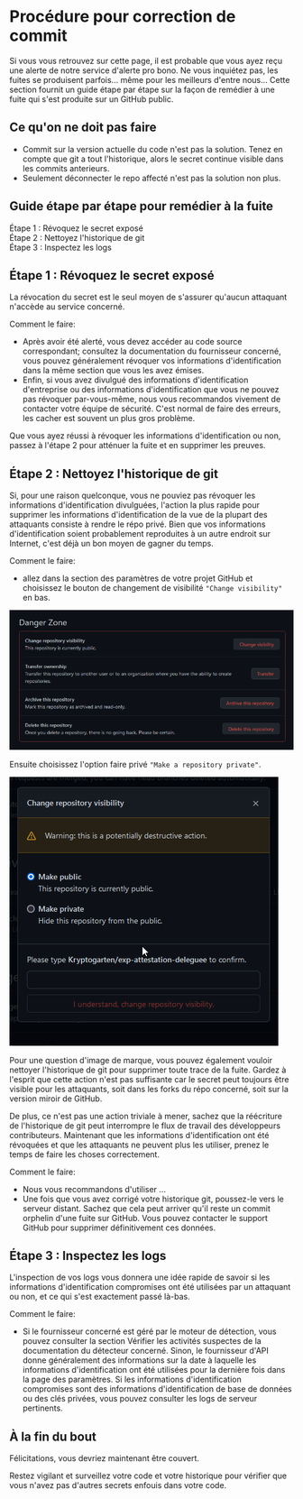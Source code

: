 # Procédure pour correction de commit

Si vous vous retrouvez sur cette page, il est probable que vous ayez reçu une alerte de notre service d'alerte pro bono. Ne vous inquiétez pas, les fuites se produisent parfois... même pour les meilleurs d'entre nous... Cette section fournit un guide étape par étape sur la façon de remédier à une fuite qui s'est produite sur un GitHub public.

## Ce qu'on ne doit pas faire

- Commit sur la version actuelle du code n'est pas la solution. Tenez en compte que git a tout l'historique, alors le secret continue visible dans les commits anterieurs. 
- Seulement déconnecter le repo affecté n'est pas la solution non plus. 

## **Guide étape par étape pour remédier à la fuite**

Étape 1 : Révoquez le secret exposé  
Étape 2 : Nettoyez l'historique de git  
Étape 3 : Inspectez les logs  


## **Étape 1 : Révoquez le secret exposé**

La révocation du secret est le seul moyen de s'assurer qu'aucun attaquant n'accède au service concerné.

Comment le faire: 

- Après avoir été alerté, vous devez accéder au code source correspondant; consultez la documentation du fournisseur concerné, vous pouvez généralement révoquer vos informations d'identification dans la même section que vous les avez émises. 
- Enfin, si vous avez divulgué des informations d'identification d'entreprise ou des informations d'identification que vous ne pouvez pas révoquer par-vous-même, nous vous recommandos vivement de contacter votre équipe de sécurité. C'est normal de faire des erreurs, les cacher est souvent un plus gros problème. 

Que vous ayez réussi à révoquer les informations d'identification ou non, passez à l'étape 2 pour atténuer la fuite et en supprimer les preuves.

## **Étape 2 : Nettoyez l'historique de git**

Si, pour une raison quelconque, vous ne pouviez pas révoquer les informations d'identification divulguées, l'action la plus rapide pour supprimer les informations d'identification de la vue de la plupart des attaquants consiste à rendre le répo privé. Bien que vos informations d'identification soient probablement reproduites à un autre endroit sur Internet, c'est déjà un bon moyen de gagner du temps.

Comment le faire:  

- allez dans la section des paramètres de votre projet GitHub et choisissez le bouton de changement de visibilité  `"Change visibility"` en bas. 

![Change visibilité](./images/ChangerVisibilite.png)

Ensuite choisissez l'option faire privé `"Make a repository private"`. 

![Faire privé](./images/FairePrive.png)

Pour une question d'image de marque, vous pouvez également vouloir nettoyer l'historique de git pour supprimer toute trace de la fuite. Gardez à l'esprit que cette action n'est pas suffisante car le secret peut toujours être visible pour les attaquants, soit dans les forks du répo concerné, soit sur la version miroir de GitHub.

De plus, ce n'est pas une action triviale à mener, sachez que la réécriture de l'historique de git peut interrompre le flux de travail des développeurs contributeurs. Maintenant que les informations d'identification ont été révoquées et que les attaquants ne peuvent plus les utiliser, prenez le temps de faire les choses correctement.

Comment le faire: 

- Nous vous recommandons d'utiliser ...
- Une fois que vous avez corrigé votre historique git, poussez-le vers le serveur distant. Sachez que cela peut arriver qu'il reste un commit orphelin d'une fuite sur GitHub. Vous pouvez contacter le support GitHub pour supprimer définitivement ces données.

## **Étape 3 : Inspectez les logs**

L'inspection de vos logs vous donnera une idée rapide de savoir si les informations d'identification compromises ont été utilisées par un attaquant ou non, et ce qui s'est exactement passé là-bas.

Comment le faire: 

- Si le fournisseur concerné est géré par le moteur de détection, vous pouvez consulter la section Vérifier les activités suspectes de la documentation du détecteur concerné. Sinon, le fournisseur d'API donne généralement des informations sur la date à laquelle les informations d'identification ont été utilisées pour la dernière fois dans la page des paramètres. Si les informations d'identification compromises sont des informations d'identification de base de données ou des clés privées, vous pouvez consulter les logs de serveur pertinents.

## **À la fin du bout**

Félicitations, vous devriez maintenant être couvert.

Restez vigilant et surveillez votre code et votre historique pour vérifier que vous n'avez pas d'autres secrets enfouis dans votre code.
